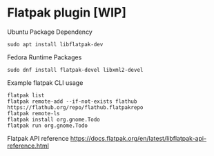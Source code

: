 # Flatpak plugin [WIP]

Ubuntu Package Dependency

```
sudo apt install libflatpak-dev
```

Fedora Runtime Packages

```
sudo dnf install flatpak-devel libxml2-devel
```

Example flatpak CLI usage

```
flatpak list
flatpak remote-add --if-not-exists flathub https://flathub.org/repo/flathub.flatpakrepo
flatpak remote-ls
flatpak install org.gnome.Todo
flatpak run org.gnome.Todo
```

Flatpak API reference
https://docs.flatpak.org/en/latest/libflatpak-api-reference.html
